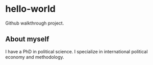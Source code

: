# hello-world
Github walkthrough project.

## About myself
I have a PhD in political science. I specialize in international political economy and methodology. 
